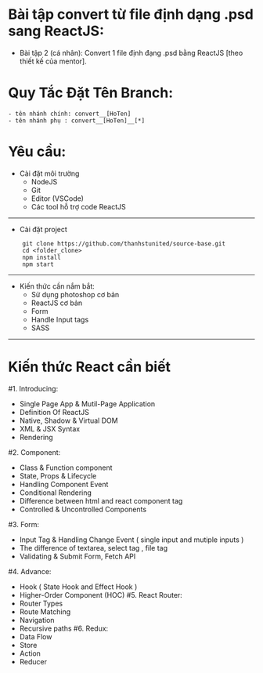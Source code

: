 # Bài tập convert từ file định dạng .psd sang ReactJS:

- Bài tập 2 (cá nhân): Convert 1 file định đạng .psd bằng ReactJS [theo thiết kế của mentor].

# Quy Tắc Đặt Tên Branch:

    - tên nhánh chính: convert__[HoTen]
    - tên nhánh phụ : convert__[HoTen]__[*]

# Yêu cầu:

- Cài đặt môi trường
  - NodeJS
  - Git
  - Editor (VSCode)
  - Các tool hỗ trợ code ReactJS

---

- Cài đặt project

```
    git clone https://github.com/thanhstunited/source-base.git
    cd <folder_clone>
    npm install
    npm start
```

---

- Kiến thức cần nắm bắt:
  - Sử dụng photoshop cơ bản
  - ReactJS cơ bản
  - Form
  - Handle Input tags
  - SASS

---

# Kiến thức React cần biết

#1. Introducing:

- Single Page App & Mutil-Page Application
- Definition Of ReactJS
- Native, Shadow & Virtual DOM
- XML & JSX Syntax
- Rendering

#2. Component:

- Class & Function component
- State, Props & Lifecycle
- Handling Component Event
- Conditional Rendering
- Difference between html and react component tag
- Controlled & Uncontrolled Components

#3. Form:

- Input Tag & Handling Change Event ( single input and mutiple inputs )
- The difference of textarea, select tag , file tag
- Validating & Submit Form, Fetch API

#4. Advance:

- Hook ( State Hook and Effect Hook )
- Higher-Order Component (HOC)
  #5. React Router:
- Router Types
- Route Matching
- Navigation
- Recursive paths
  #6. Redux:
- Data Flow
- Store
- Action
- Reducer
